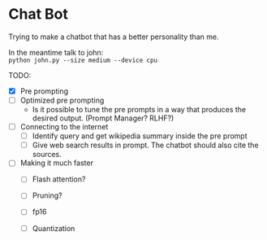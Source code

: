 # Chat Bot
Trying to make a chatbot that has a better personality than me. 

In the meantime talk to john:  
`python john.py --size medium --device cpu`

TODO:
- [x] Pre prompting
- [ ] Optimized pre prompting
	- Is it possible to tune the pre prompts in a way that produces the desired output. (Prompt Manager? RLHF?)
- [ ] Connecting to the internet
	- [ ] Identify query and get wikipedia summary inside the pre prompt
	- [ ] Give web search results in prompt. The chatbot should also cite the sources.
- [ ] Making it much faster
	- [ ] Flash attention?
	- [ ] Pruning?
	- [ ] fp16
	- [ ] Quantization

